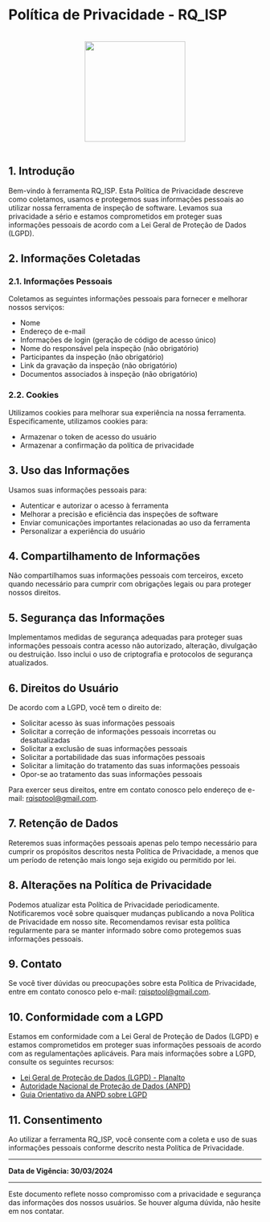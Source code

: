 
# Política de Privacidade - RQ_ISP

<br/>

<div style="display: flex; flex-direction: column; justify-content: center; align-items:center;">
    <img src="https://dansousamelo.github.io/RQ_ISP/assets/backlog/BACKLOG-ICON.png" width="200" height="200" />
</div>

<br/>

## 1. Introdução

Bem-vindo à ferramenta RQ_ISP. Esta Política de Privacidade descreve como coletamos, usamos e protegemos suas informações pessoais ao utilizar nossa ferramenta de inspeção de software. Levamos sua privacidade a sério e estamos comprometidos em proteger suas informações pessoais de acordo com a Lei Geral de Proteção de Dados (LGPD).

## 2. Informações Coletadas

### 2.1. Informações Pessoais
Coletamos as seguintes informações pessoais para fornecer e melhorar nossos serviços:
- Nome
- Endereço de e-mail
- Informações de login (geração de código de acesso único)
- Nome do responsável pela inspeção (não obrigatório)
- Participantes da inspeção (não obrigatório)
- Link da gravação da inspeção (não obrigatório)
- Documentos associados à inspeção (não obrigatório)

### 2.2. Cookies
Utilizamos cookies para melhorar sua experiência na nossa ferramenta. Especificamente, utilizamos cookies para:
- Armazenar o token de acesso do usuário
- Armazenar a confirmação da política de privacidade

## 3. Uso das Informações

Usamos suas informações pessoais para:
- Autenticar e autorizar o acesso à ferramenta
- Melhorar a precisão e eficiência das inspeções de software
- Enviar comunicações importantes relacionadas ao uso da ferramenta
- Personalizar a experiência do usuário

## 4. Compartilhamento de Informações

Não compartilhamos suas informações pessoais com terceiros, exceto quando necessário para cumprir com obrigações legais ou para proteger nossos direitos.

## 5. Segurança das Informações

Implementamos medidas de segurança adequadas para proteger suas informações pessoais contra acesso não autorizado, alteração, divulgação ou destruição. Isso inclui o uso de criptografia e protocolos de segurança atualizados.

## 6. Direitos do Usuário

De acordo com a LGPD, você tem o direito de:
- Solicitar acesso às suas informações pessoais
- Solicitar a correção de informações pessoais incorretas ou desatualizadas
- Solicitar a exclusão de suas informações pessoais
- Solicitar a portabilidade das suas informações pessoais
- Solicitar a limitação do tratamento das suas informações pessoais
- Opor-se ao tratamento das suas informações pessoais

Para exercer seus direitos, entre em contato conosco pelo endereço de e-mail: rqisptool@gmail.com.

## 7. Retenção de Dados

Reteremos suas informações pessoais apenas pelo tempo necessário para cumprir os propósitos descritos nesta Política de Privacidade, a menos que um período de retenção mais longo seja exigido ou permitido por lei.

## 8. Alterações na Política de Privacidade

Podemos atualizar esta Política de Privacidade periodicamente. Notificaremos você sobre quaisquer mudanças publicando a nova Política de Privacidade em nosso site. Recomendamos revisar esta política regularmente para se manter informado sobre como protegemos suas informações pessoais.

## 9. Contato

Se você tiver dúvidas ou preocupações sobre esta Política de Privacidade, entre em contato conosco pelo e-mail: rqisptool@gmail.com.

## 10. Conformidade com a LGPD

Estamos em conformidade com a Lei Geral de Proteção de Dados (LGPD) e estamos comprometidos em proteger suas informações pessoais de acordo com as regulamentações aplicáveis. Para mais informações sobre a LGPD, consulte os seguintes recursos:
- [Lei Geral de Proteção de Dados (LGPD) - Planalto](http://www.planalto.gov.br/ccivil_03/_ato2015-2018/2018/lei/l13709.htm)
- [Autoridade Nacional de Proteção de Dados (ANPD)](https://www.gov.br/anpd/pt-br)
- [Guia Orientativo da ANPD sobre LGPD](https://www.gov.br/anpd/pt-br/assuntos/guia-orientativo-lgpd)

## 11. Consentimento

Ao utilizar a ferramenta RQ_ISP, você consente com a coleta e uso de suas informações pessoais conforme descrito nesta Política de Privacidade.

---

**Data de Vigência: 30/03/2024**

---

Este documento reflete nosso compromisso com a privacidade e segurança das informações dos nossos usuários. Se houver alguma dúvida, não hesite em nos contatar.
